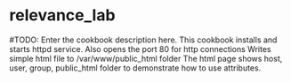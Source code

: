 # relevance_lab

#TODO: Enter the cookbook description here.
This cookbook installs and starts httpd service. 
Also opens the port 80 for http connections
Writes simple html file to /var/www/public_html folder
The html page shows host, user, group, public_html folder to demonstrate how to use attributes.

